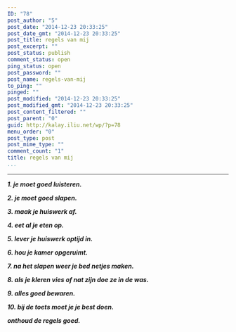 ```yaml
---
ID: "78"
post_author: "5"
post_date: "2014-12-23 20:33:25"
post_date_gmt: "2014-12-23 20:33:25"
post_title: regels van mij
post_excerpt: ""
post_status: publish
comment_status: open
ping_status: open
post_password: ""
post_name: regels-van-mij
to_ping: ""
pinged: ""
post_modified: "2014-12-23 20:33:25"
post_modified_gmt: "2014-12-23 20:33:25"
post_content_filtered: ""
post_parent: "0"
guid: http://kalay.iliu.net/wp/?p=78
menu_order: "0"
post_type: post
post_mime_type: ""
comment_count: "1"
title: regels van mij
...
```

---

<em><strong>1. je moet goed luisteren.</strong></em>

<em><strong>2. je moet goed slapen.</strong></em>

<em><strong>3. maak je huiswerk af.</strong></em>

<em><strong>4. eet al je eten op.</strong></em>

<em><strong>5. lever je huiswerk optijd in.</strong></em>

<em><strong>6. hou je kamer opgeruimt.</strong></em>

<em><strong>7. na het slapen weer je bed netjes maken.</strong></em>

<em><strong>8. als je kleren vies of nat zijn doe ze in de was.</strong></em>

<em><strong>9. alles goed bewaren.</strong></em>

<em><strong>10. bij de toets moet je je best doen.</strong></em>

<em><strong>onthoud de regels goed.</strong></em>
